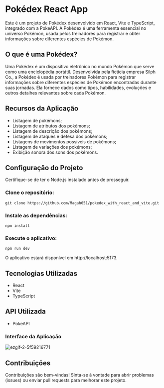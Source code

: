 # Pokédex React App
Este é um projeto de Pokédex desenvolvido em React, Vite e TypeScript, integrado com a PokeAPI. A Pokédex é uma ferramenta essencial no universo Pokémon, usada pelos treinadores para registrar e obter informações sobre diferentes espécies de Pokémon.

## O que é uma Pokédex?
Uma Pokédex é um dispositivo eletrônico no mundo Pokémon que serve como uma enciclopédia portátil. Desenvolvida pela fictícia empresa Silph Co., a Pokédex é usada por treinadores Pokémon para registrar informações sobre diferentes espécies de Pokémon encontradas durante suas jornadas. Ela fornece dados como tipos, habilidades, evoluções e outros detalhes relevantes sobre cada Pokémon.

## Recursos da Aplicação
- Listagem de pokémons;
- Listagem de atributos dos pokémons;
- Listagem de descrição dos pokémons;
- Listagem de ataques e defesa dos pokémons;
- Listagens de movimentos possíveis de pokémons;
- Listagem de variações dos pokémons;
- Exibição sonora dos sons dos pokémons.

## Configuração do Projeto
Certifique-se de ter o Node.js instalado antes de prosseguir.

### Clone o repositório:
`git clone https://github.com/Magah051/pokedex_with_react_and_vite.git`

### Instale as dependências:

`npm install`

### Execute o aplicativo:

`npm run dev`

O aplicativo estará disponível em http://localhost:5173.

## Tecnologias Utilizadas

- React
- Vite
- TypeScript
  
## API Utilizada
- PokeAPI

### Interface da Aplicação

![ezgif-2-5f59216771](https://github.com/Magah051/pokedex_with_react_and_vite/assets/31749933/c030d729-d0af-43e4-b4d9-95127b722a2c)

## Contribuições
Contribuições são bem-vindas! Sinta-se à vontade para abrir problemas (issues) ou enviar pull requests para melhorar este projeto.
